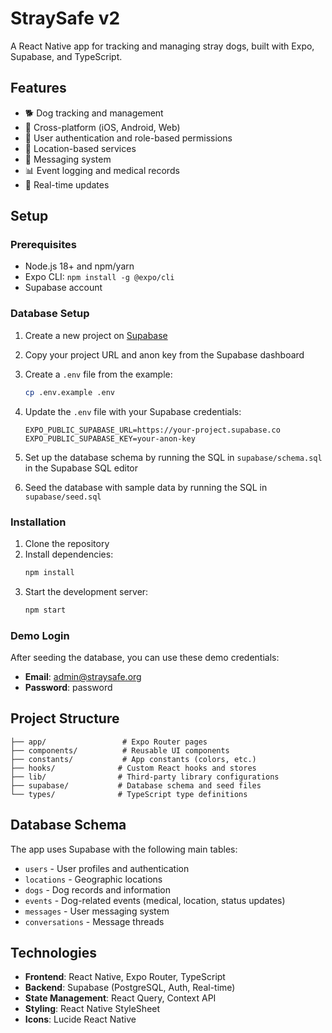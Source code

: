 # StraySafe v2

A React Native app for tracking and managing stray dogs, built with Expo, Supabase, and TypeScript.

## Features

- 🐕 Dog tracking and management
- 📱 Cross-platform (iOS, Android, Web)
- 🔐 User authentication and role-based permissions
- 📍 Location-based services
- 💬 Messaging system
- 📊 Event logging and medical records
- 🎯 Real-time updates

## Setup

### Prerequisites

- Node.js 18+ and npm/yarn
- Expo CLI: `npm install -g @expo/cli`
- Supabase account

### Database Setup

1. Create a new project on [Supabase](https://supabase.com)

2. Copy your project URL and anon key from the Supabase dashboard

3. Create a `.env` file from the example:
   ```bash
   cp .env.example .env
   ```

4. Update the `.env` file with your Supabase credentials:
   ```
   EXPO_PUBLIC_SUPABASE_URL=https://your-project.supabase.co
   EXPO_PUBLIC_SUPABASE_KEY=your-anon-key
   ```

5. Set up the database schema by running the SQL in `supabase/schema.sql` in the Supabase SQL editor

6. Seed the database with sample data by running the SQL in `supabase/seed.sql`

### Installation

1. Clone the repository
2. Install dependencies:
   ```bash
   npm install
   ```
3. Start the development server:
   ```bash
   npm start
   ```

### Demo Login

After seeding the database, you can use these demo credentials:
- **Email**: admin@straysafe.org  
- **Password**: password

## Project Structure

```
├── app/                 # Expo Router pages
├── components/          # Reusable UI components
├── constants/           # App constants (colors, etc.)
├── hooks/              # Custom React hooks and stores
├── lib/                # Third-party library configurations
├── supabase/           # Database schema and seed files
└── types/              # TypeScript type definitions
```

## Database Schema

The app uses Supabase with the following main tables:
- `users` - User profiles and authentication
- `locations` - Geographic locations  
- `dogs` - Dog records and information
- `events` - Dog-related events (medical, location, status updates)
- `messages` - User messaging system
- `conversations` - Message threads

## Technologies

- **Frontend**: React Native, Expo Router, TypeScript
- **Backend**: Supabase (PostgreSQL, Auth, Real-time)
- **State Management**: React Query, Context API
- **Styling**: React Native StyleSheet
- **Icons**: Lucide React Native